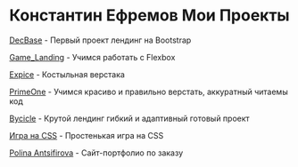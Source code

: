 
# Константин Ефремов Мои Проекты

[DecBase](https://efkos.github.io/Lending_Decbase/src/ "Проект лендинг") - Первый проект лендинг на Bootstrap

[Game_Landing](https://efkos.github.io/Game_Landing/src/ "Проект лендинг") - Учимся работать с Flexbox

[Expice](https://efkos.github.io/Expice/src/ "Проект очередной проект") - Костыльная верстака

[PrimeOne](https://efkos.github.io/primeOne/ "Проект") - Учимся красиво и правильно верстать, аккуратный читаемы код

[Bycicle](https://efkos.github.io/Bycicle/index.html "Проект лендинг") - Крутой лендинг гибкий и адаптивный готовый проект

[Игра на CSS](https://efkos.github.io/gameCSS/index.html) - Простенькая игра на CSS

[Polina Antsifirova](https://efkos.github.io/PolinaAntsifirova/index.html) - Сайт-портфолио по заказу

